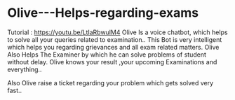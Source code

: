 # Olive---Helps-regarding-exams
Tutorial : https://youtu.be/LtIaRbwulM4
Olive Is a voice chatbot, which helps to solve all your queries related to examination..
This Bot is very intelligent which helps you regarding grievances and all exam related matters.
Olive Also Helps The Examiner by which he can solve problems of student without delay.
Olive knows your result ,your upcoming Examinations and everything..

Also Olive raise a ticket regarding your problem which gets solved very fast..
